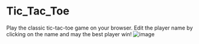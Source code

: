 # Tic_Tac_Toe
Play the classic tic-tac-toe game on your browser. Edit the player name by clicking on the name and may the best player win!
![image](https://user-images.githubusercontent.com/72722841/193957203-0ac3eff4-9892-499f-acca-13e6fc2e4d54.png)
